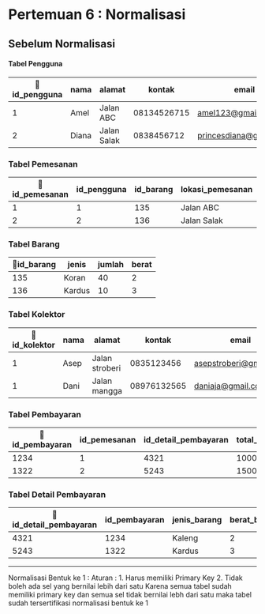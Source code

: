 # Pertemuan 6 : Normalisasi

## Sebelum Normalisasi

#### Tabel Pengguna
|🔑id_pengguna|nama|alamat|kontak|email|password|no_rek|
|---|---|---|---|---|---|---|
|1|Amel|Jalan ABC|08134526715|amel123@gmail.com|melamel|234561627|
|2|Diana|Jalan Salak|0838456712|princesdiana@gmail.com|diana123|234767845|

### Tabel Pemesanan
|🔑id_pemesanan|id_pengguna|id_barang|lokasi_pemesanan|tanggal|waktu|
|---|---|---|---|---|---|
|1|1|135|Jalan ABC|13/03/2022|13.35|
|2|2|136|Jalan Salak|22/03/2022|09.00|

### Tabel Barang
|🔑id_barang|jenis|jumlah|berat|
|---|---|---|---|
|135|Koran|40|2|
|136|Kardus|10|3|

### Tabel Kolektor
|🔑id_kolektor|nama|alamat|kontak|email|password|
|---|---|---|---|---|---|
|1|Asep|Jalan stroberi|0835123456|asepstroberi@gmail.com|astro123|
|1|Dani|Jalan mangga|08976132565|daniaja@gmail.com|danidani|

### Tabel Pembayaran
|🔑id_pembayaran|id_pemesanan|id_detail_pembayaran|total_harga|rekening_pengguna|
|---|---|---|---|---|
|1234|1|4321|10000|234561627|
|1322|2|5243|15000|234767845|

### Tabel Detail Pembayaran
|🔑id_detail_pembayaran|id_pembayaran|jenis_barang|berat_barang|harga|
|---|---|---|---|---|
|4321|1234|Kaleng|2|10000|
|5243|1322|Kardus|3|15000|

---
Normalisasi Bentuk ke 1 :
Aturan : 1. Harus memiliki Primary Key
         2. Tidak boleh ada sel yang bernilai lebih dari satu
Karena semua tabel sudah memiliki primary key dan semua sel tidak bernilai lebh dari satu maka tabel sudah tersertifikasi normalisasi bentuk ke 1

